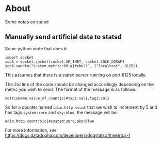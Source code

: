 # About

Some notes on statsd

## Manually send artificial data to statsd

Some python code that does it:

```
import socket
sock = socket.socket(socket.AF_INET, socket.SOCK_DGRAM)
sock.sendto("custom_metric:60|g|#shell", ("localhost", 8125))
```

This assumes that there is a statsd server running on port 8125 locally.

The 3rd line of the code should be changed accordingly depending on the metric you wish to send. The format of the message is as follows:

```
metricname:value_of_count|c|#tag1:val1,tag2:val2
```

So for a counter named `odin.http.count` that we wish to increment by 5 and has tags `system:zero` and `sky:blue`, the message will be:

```
odin.http.count:5|c|#system:zero,sky:blue
```

For more information, see https://docs.datadoghq.com/developers/dogstatsd/#metrics-1
